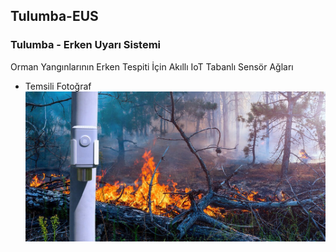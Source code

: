 ## Tulumba-EUS

### Tulumba - Erken Uyarı Sistemi
Orman Yangınlarının Erken Tespiti İçin Akıllı IoT Tabanlı Sensör Ağları

* Temsili Fotoğraf<br/>
![Forest](https://github.com/Tulumba-EUS/tulumba.github.io/raw/main/forest_iot.jpg)
